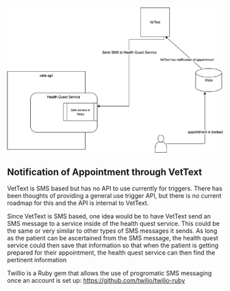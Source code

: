
![Diagram](assets/sms-trigger.png)

## Notification of Appointment through VetText

VetText is SMS based but has no API to use currently for triggers. There has been thoughts of providing a general use trigger API, but there is no current roadmap for this and the API is internal to VetText. 

Since VetText is SMS based, one idea would be to have VetText send an SMS message to a service inside of the health quest service. This could be the same or very similar to other types of SMS messages it sends. As long as the patient can be ascertained from the SMS message, the health quest service could then save that information so that when the patient is getting prepared for their appointment, the health quest service can then find the pertinent information 

Twillio is a Ruby gem that allows the use of progromatic SMS messaging once an account is set up: https://github.com/twilio/twilio-ruby
